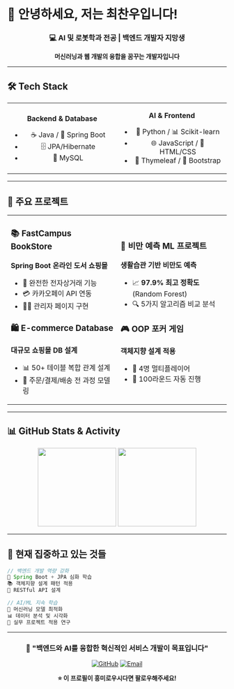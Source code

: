 # 👋 안녕하세요, 저는 최찬우입니다!

<div align="center">

### 💻 AI 및 로봇학과 전공 | 백엔드 개발자 지망생
**머신러닝과 웹 개발의 융합을 꿈꾸는 개발자입니다**

</div>

---

## 🛠️ Tech Stack

<table>
<tr>
<td align="center" width="50%">

**Backend & Database**
- ☕ Java / 🍃 Spring Boot
- 🗄️ JPA/Hibernate
- 🐬 MySQL

</td>
<td align="center" width="50%">

**AI & Frontend**
- 🐍 Python / 📊 Scikit-learn
- 🌐 JavaScript / 🎨 HTML/CSS
- 🔧 Thymeleaf / 🎨 Bootstrap

</td>
</tr>
</table>

---

## 🚀 주요 프로젝트

<table>
<tr>
<td width="50%">

### 📚 FastCampus BookStore
**Spring Boot 온라인 도서 쇼핑몰**
- 🛒 완전한 전자상거래 기능
- 💳 카카오페이 API 연동
- 👨‍💼 관리자 페이지 구현

### 🛍️ E-commerce Database
**대규모 쇼핑몰 DB 설계**
- 📊 50+ 테이블 복합 관계 설계
- 🔄 주문/결제/배송 전 과정 모델링

</td>
<td width="50%">

### 🤖 비만 예측 ML 프로젝트
**생활습관 기반 비만도 예측**
- 📈 **97.9% 최고 정확도** (Random Forest)
- 🔍 5가지 알고리즘 비교 분석

### 🎮 OOP 포커 게임
**객체지향 설계 적용**
- 👥 4명 멀티플레이어
- 🎯 100라운드 자동 진행

</td>
</tr>
</table>

---

## 📊 GitHub Stats & Activity

<div align="center">

<img height="180em" src="https://github-readme-stats.vercel.app/api?username=choichanwoo001&show_icons=true&theme=tokyonight&include_all_commits=true&count_private=true"/>
<img height="180em" src="https://github-readme-stats.vercel.app/api/top-langs/?username=choichanwoo001&layout=compact&langs_count=8&theme=tokyonight"/>

</div>

---

## 🎯 현재 집중하고 있는 것들

```java
// 백엔드 개발 역량 강화
🍃 Spring Boot + JPA 심화 학습
📚 객체지향 설계 패턴 적용
🔄 RESTful API 설계

// AI/ML 지속 학습  
🤖 머신러닝 모델 최적화
📊 데이터 분석 및 시각화
🔬 실무 프로젝트 적용 연구
```

---

<div align="center">

### 🌟 "백엔드와 AI를 융합한 혁신적인 서비스 개발이 목표입니다"

[![GitHub](https://img.shields.io/badge/GitHub-choichanwoo001-black?style=for-the-badge&logo=github)](https://github.com/choichanwoo001)
[![Email](https://img.shields.io/badge/Email-Contact-blue?style=for-the-badge&logo=gmail)](mailto:jonadan3495@gmail.com)

**⭐ 이 프로필이 흥미로우시다면 팔로우해주세요!**

</div>
